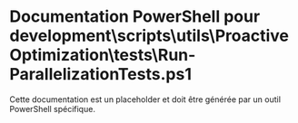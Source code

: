 # Documentation PowerShell pour development\scripts\utils\ProactiveOptimization\tests\Run-ParallelizationTests.ps1

Cette documentation est un placeholder et doit être générée par un outil PowerShell spécifique.
